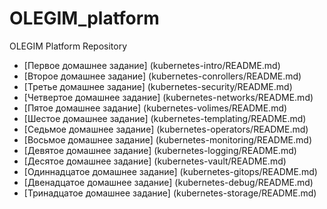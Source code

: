 # OLEGIM_platform

OLEGIM Platform Repository

- [Первое домашнее задание] (kubernetes-intro/README.md)
- [Второе домашнее задание] (kubernetes-conrollers/README.md)
- [Третье домашнее задание] (kubernetes-security/README.md)
- [Четвертое домашнее задание] (kubernetes-networks/README.md)
- [Пятое домашнее задание] (kubernetes-volimes/README.md)
- [Шестое домашнее задание] (kubernetes-templating/README.md)
- [Седьмое домашнее задание] (kubernetes-operators/README.md)
- [Восьмое домашнее задание] (kubernetes-monitoring/README.md)
- [Девятое домашнее задание] (kubernetes-logging/README.md)
- [Десятое домашнее задание] (kubernetes-vault/README.md)
- [Одиннадцатое домашнее задание] (kubernetes-gitops/README.md)
- [Двенадцатое домашнее задание] (kubernetes-debug/README.md)
- [Тринадцатое домашнее задание] (kubernetes-storage/README.md)



